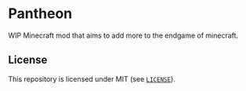 # Pantheon

WIP Minecraft mod that aims to add more to the endgame of minecraft.

## License

This repository is licensed under MIT (see [`LICENSE`](/LICENSE)).
